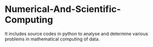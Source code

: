 # Numerical-And-Scientific-Computing
It includes source codes in python to analyse and determine various problems in mathematical computing of data.
